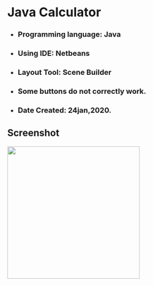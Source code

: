 # Java Calculator
- ### Programming language: Java
- ### Using IDE: Netbeans
- ### Layout Tool: Scene Builder
- ### Some buttons do not correctly work.
- ### Date Created: 24jan,2020.


## Screenshot
<img width="300px" src="https://raw.githubusercontent.com/ShahriarShafin/java_calculator/master/calculator.png">
                                  
                                   
